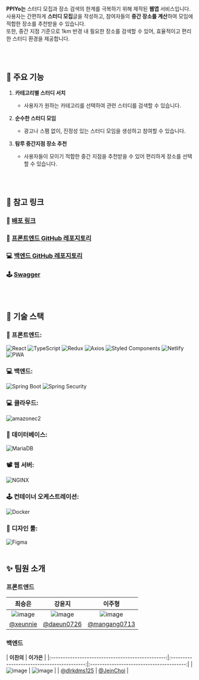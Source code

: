 

**PPIYo는** 스터디 모집과 장소 검색의 한계를 극복하기 위해 제작된 **웹앱** 서비스입니다.<br>
사용자는 간편하게 **스터디 모집**글을 작성하고, 참여자들의 **중간 장소를 계산**하여 모임에 적합한 장소를 추천받을 수 있습니다.<br>
또한, 중간 지점 기준으로 1km 반경 내 필요한 장소를 검색할 수 있어, 효율적이고 편리한 스터디 환경을 제공합니다.

<br>
<br>

## 📖 주요 기능

1. **카테고리별 스터디 서치**
   - 사용자가 원하는 카테고리를 선택하여 관련 스터디를 검색할 수 있습니다.

2. **순수한 스터디 모임**
   - 광고나 스팸 없이, 진정성 있는 스터디 모임을 생성하고 참여할 수 있습니다.

3. **탐루 중간지점 장소 추천**
   - 사용자들이 모이기 적합한 중간 지점을 추천받을 수 있어 편리하게 장소를 선택할 수 있습니다.
  
<br>
<br>

## 🔗 참고 링크

### 📲 [배포 링크](https://flowchatshop.netlify.app/)

### 📱 [프론트엔드 GitHub 레포지토리](https://github.com/chickHackathon/Frontend)

### 💻 [백엔드 GitHub 레포지토리](https://github.com/chickHackathon/Backend)

### 🕹️ [Swagger](http://43.200.98.168:8080/swagger-ui/index.html)

<br>
<br>

## 🔧 기술 스택

### 📱 **프론트엔드:**
  <img src="https://img.shields.io/badge/React-20232A?style=flat&logo=React&logoColor=61DAFB&color=white" alt="React">  <img src="https://img.shields.io/badge/TypeScript-007ACC?style=flat&logo=TypeScript&logoColor=007ACC&color=white" alt="TypeScript"> <img src="https://img.shields.io/badge/Redux-764ABC?style=flat&logo=redux&logoColor=764ABC&color=white" alt="Redux"> <img src="https://img.shields.io/badge/Axios-764ABC?style=flat&logo=axios&logoColor=5A29E4&color=white" alt="Axios"> <img src="https://img.shields.io/badge/Styled%20Components-DB7093?style=flat&logo=styledcomponents&logoColor=DB7093&color=white" alt="Styled Components"> <img src="https://img.shields.io/badge/Netlify-00C7B7?style=flat&logo=netlify&logoColor=00C7B7&color=white" alt="Netlify"> <img src="https://img.shields.io/badge/PWA-5A0FC8?style=flat&logo=pwa&logoColor=5A0FC8&color=white" alt="PWA">

### 💻 **백엔드:**  
  <img src="https://img.shields.io/badge/Spring%20Boot-6DB33F?style=flat&logo=Spring%20Boot&logoColor=6DB33F&color=white" alt="Spring Boot"> <img src="https://img.shields.io/badge/Spring%20Security-6DB33F?style=flat&logo=Spring%20Security&logoColor=6DB33F&color=white" alt="Spring Security">

### 💻 **클라우드:** 
<img src="https://img.shields.io/badge/AmazonEC2-232F3E?style=flat&&logo=amazonec2&logoColor=FF9900&color=white" alt="amazonec2">
  
### 💾 **데이터베이스:**  
  <img src="https://img.shields.io/badge/MariaDB-47A248?style=flat&logo=MariaDB&logoColor=003545&color=white" alt="MariaDB">

### 📽️ **웹 서버:**  
  <img src="https://img.shields.io/badge/NGINX-009639?style=flat&logo=NGINX&logoColor=009639&color=white" alt="NGINX">

### 🕹️ **컨테이너 오케스트레이션:**  
  <img src="https://img.shields.io/badge/Docker-2496ED?style=flat&logo=Docker&logoColor=2496ED&color=white" alt="Docker">

### 🎨 **디자인 툴:**  
  <img src="https://img.shields.io/badge/Figma-F24E1E?style=flat&logo=Figma&logoColor=F24E1E&color=white" alt="Figma">


<br>
<br>

## ✨ 팀원 소개


### 프론트엔드
|                    **최승은**                      |                  **강윤지**                  |              **이주형**                   | 
|:------------------------------------------------:|:------------------------------------------:|:----------------------------------------:|
| ![image](https://github.com/user-attachments/assets/771cb271-0c82-4ca5-9ff8-bd4ba3d3090c) | ![image](https://github.com/user-attachments/assets/73f32592-4dcf-4a5d-84f4-b3dffdf995f1) | ![image](https://github.com/user-attachments/assets/679ad91d-eb73-451b-87ef-90b124f1e500) |
| [@xeunnie](https://github.com/xeunnie) |[@daeun0726](https://github.com/daeun0726) | [ @mangang0713](https://github.com/mangang0713) | 


### 백엔드
|                   **이찬의**                       |            **이가은**                      |
|:------------------------------------------------:|:------------------------------------------:|:----------------------------------------:|
| ![image](https://github.com/user-attachments/assets/0f21b10e-0544-436e-a7e0-eec719552d7c) | ![image](https://github.com/user-attachments/assets/85653abe-840a-4dbd-b512-885768829221) |
| [@dlrkdms125](https://github.com/dlrkdms125) | [@JeinChoi](https://github.com/JeinChoi) |
